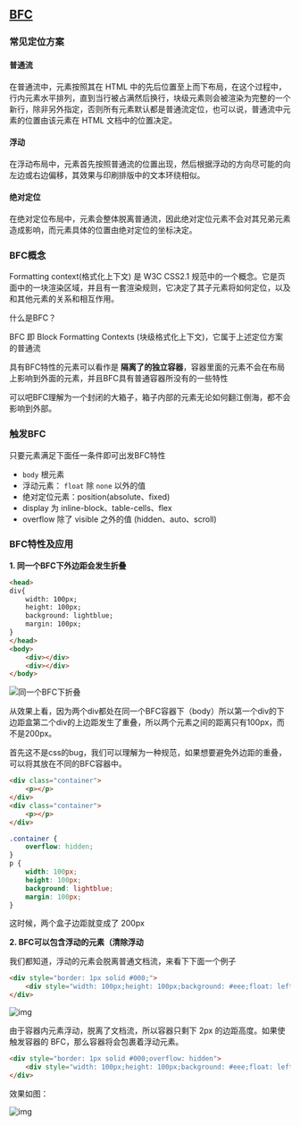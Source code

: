 ## [BFC](https://zhuanlan.zhihu.com/p/25321647)

### 常见定位方案

#### 普通流

在普通流中，元素按照其在 HTML 中的先后位置至上而下布局，在这个过程中，行内元素水平排列，直到当行被占满然后换行，块级元素则会被渲染为完整的一个新行，除非另外指定，否则所有元素默认都是普通流定位，也可以说，普通流中元素的位置由该元素在 HTML 文档中的位置决定。

#### 浮动

在浮动布局中，元素首先按照普通流的位置出现，然后根据浮动的方向尽可能的向左边或右边偏移，其效果与印刷排版中的文本环绕相似。

#### 绝对定位

在绝对定位布局中，元素会整体脱离普通流，因此绝对定位元素不会对其兄弟元素造成影响，而元素具体的位置由绝对定位的坐标决定。



### BFC概念

Formatting context(格式化上下文) 是 W3C CSS2.1 规范中的一个概念。它是页面中的一块渲染区域，并且有一套渲染规则，它决定了其子元素将如何定位，以及和其他元素的关系和相互作用。



什么是BFC？

BFC 即 Block Formatting Contexts (块级格式化上下文)，它属于上述定位方案的普通流

具有BFC特性的元素可以看作是 **隔离了的独立容器**，容器里面的元素不会在布局上影响到外面的元素，并且BFC具有普通容器所没有的一些特性

可以吧BFC理解为一个封闭的大箱子，箱子内部的元素无论如何翻江倒海，都不会影响到外部。



### 触发BFC

只要元素满足下面任一条件即可出发BFC特性

- `body` 根元素
- 浮动元素： `float` 除 `none` 以外的值
- 绝对定位元素：position(absolute、fixed)
- display 为 inline-block、table-cells、flex
- overflow 除了 visible 之外的值 (hidden、auto、scroll)



### BFC特性及应用

**1. 同一个BFC下外边距会发生折叠**

```html
<head>
div{
    width: 100px;
    height: 100px;
    background: lightblue;
    margin: 100px;
}
</head>
<body>
    <div></div>
    <div></div>
</body>
```



![同一个BFC下折叠](https://pic4.zhimg.com/80/v2-0a9ca8952c83141250a2d9002e6d2047_1440w.png)





从效果上看，因为两个div都处在同一个BFC容器下（body）所以第一个div的下边距盒第二个div的上边距发生了重叠，所以两个元素之间的距离只有100px，而不是200px。



首先这不是css的bug，我们可以理解为一种规范，如果想要避免外边距的重叠，可以将其放在不同的BFC容器中。

```html
<div class="container">
    <p></p>
</div>
<div class="container">
    <p></p>
</div>
```

```css
.container {
    overflow: hidden;
}
p {
    width: 100px;
    height: 100px;
    background: lightblue;
    margin: 100px;
}
```

这时候，两个盒子边距就变成了 200px



**2. BFC可以包含浮动的元素（清除浮动**

我们都知道，浮动的元素会脱离普通文档流，来看下下面一个例子

```html
<div style="border: 1px solid #000;">
    <div style="width: 100px;height: 100px;background: #eee;float: left;"></div>
</div>
```



![img](https://pic4.zhimg.com/80/v2-371eb702274af831df909b2c55d6a14b_1440w.png)

由于容器内元素浮动，脱离了文档流，所以容器只剩下 2px 的边距高度。如果使触发容器的 BFC，那么容器将会包裹着浮动元素。



```html
<div style="border: 1px solid #000;overflow: hidden">
    <div style="width: 100px;height: 100px;background: #eee;float: left;"></div>
</div>
```

效果如图：



![img](https://pic4.zhimg.com/80/v2-cc8365db5c9cc5ca003ce9afe88592e7_1440w.png)




